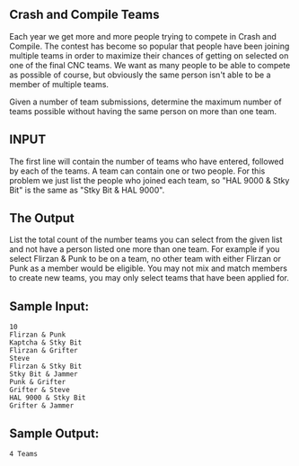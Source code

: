 <!-- RATING: HARD -->
<!-- NAME: Crash and Compile Teams -->
## Crash and Compile Teams

Each year we get more and more people trying to compete in Crash and Compile. 
The contest has become so popular that people have been joining multiple
teams in order to maximize their chances of getting on selected on one of the
final CNC teams.  We want as many people to be able to compete as possible of
course, but obviously the same person isn't able to be a member of multiple
teams.

Given a number of team submissions, determine the maximum number of teams
possible without having the same person on more than one team.

## INPUT

The first line will contain the number of teams who have entered, followed by
each of the teams.  A team can contain one or two people.  For this problem we
just list the people who joined each team, so "HAL 9000 & Stky Bit" is the same
as "Stky Bit & HAL 9000".


## The Output
List the total count of the number teams you can select from the given list and
not have a person listed one more than one team.  For example if you select
Flirzan & Punk to be on a team, no other team with either Flirzan or Punk as a
member would be eligible.  You may not mix and match members to create new teams, you may only select teams that have been applied for.


## Sample Input:

    10
    Flirzan & Punk
    Kaptcha & Stky Bit
    Flirzan & Grifter
    Steve
    Flirzan & Stky Bit
    Stky Bit & Jammer
    Punk & Grifter
    Grifter & Steve
    HAL 9000 & Stky Bit
    Grifter & Jammer
          
## Sample Output:

    4 Teams
